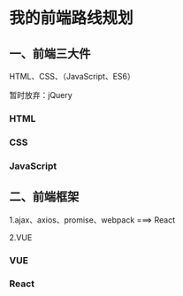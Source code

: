 # 我的前端路线规划

## 一、前端三大件

HTML、CSS、（JavaScript、ES6）

暂时放弃：jQuery

### HTML



### CSS



### JavaScript



## 二、前端框架

1.ajax、axios、promise、webpack  ===>  React

2.VUE

### VUE





### React




